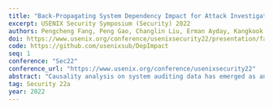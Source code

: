 ```yaml
---
title: "Back-Propagating System Dependency Impact for Attack Investigation"
excerpt: USENIX Security Symposium (Security) 2022
authors: Pengcheng Fang, Peng Gao, Changlin Liu, Erman Ayday, Kangkook Jee, Ting Wang, Tanfang (Fanny) Ye, <strong>Zhuotao Liu</strong>, Xusheng Xiao
doi: https://www.usenix.org/conference/usenixsecurity22/presentation/fang
code: https://github.com/usenixsub/DepImpact
seq: 1
conference: "Sec22"
conference_url: "https://www.usenix.org/conference/usenixsecurity22"
abstract: "Causality analysis on system auditing data has emerged as an important solution for attack investigation. Given a POI (Point-Of-Interest) event (e.g., an alert fired on a suspicious file creation), causality analysis constructs a dependency graph, in which nodes represent system entities (e.g., processes and files) and edges represent dependencies among entities, to reveal the attack sequence. However, causality analysis often produces a huge graph (> 100,000 edges) that is hard for security analysts to inspect. From the dependency graphs of various attacks, we observe that (1) dependencies that are highly related to the POI event often exhibit a different set of properties (e.g., data flow and time) from the less-relevant dependencies; (2) the POI event is often related to a few attack entries (e.g., downloading a file). Based on these insights, we propose DEPIMPACT, a framework that identifies the critical component of a dependency graph (i.e., a subgraph) by (1) assigning discriminative dependency weights to edges to distinguish critical edges that represent the attack sequence from less-important dependencies, (2) propagating dependency impacts backward from the POI event to entry points, and (3) performing forward causality analysis from the top-ranked entry nodes based on their dependency impacts to filter out edges that are not found in the forward causality analysis. Our evaluations on the 150 million real system auditing events of real attacks and the DARPA TC dataset show that DEPIMPACT can significantly reduce the large dependency graphs (∼ 1,000,000 edges) to a small graph (∼ 234 edges), which is 4611× smaller. The comparison with the other state-of-the-art causality analysis techniques shows that DEPIMPACT is 106× more effective in reducing the dependency graphs while preserving the attack sequences."
tag: Security 22a
year: 2022
---
```

